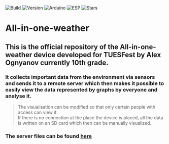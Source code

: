 ![Build](https://img.shields.io/badge/Build-passing-blue?style=for-the-badge&labelColor=ffffff&color=4EA94B)
![Version](https://img.shields.io/badge/Version-1.1-blue?style=for-the-badge&labelColor=ffffff&color=4EA94B)
![Arduino](https://img.shields.io/badge/Arduino-blue?style=for-the-badge&logo=arduino&labelColor=ffffff)
![ESP](https://img.shields.io/badge/ESP8266-blue?style=for-the-badge&logo=espressif&labelColor=ffffff)
![Stars](https://img.shields.io/github/stars/AlexOgn/all-in-one-weather?style=for-the-badge&labelColor=white&color=yellow)
# All-in-one-weather
## This is the official repository of the All-in-one-weather device developed for TUESFest by Alex Ognyanov currently 10th grade.
### It collects important data from the environment via sensors and sends it to a remote server which then makes it possible to easily view the data represented by graphs by everyone and analyse it. 
> The visualisation can be modified so that only certain people with access can view it.  
> If there is no connection at the place the device is placed, all the data is written on an SD card which then can be manually visualized. 

### The server files can be found **[here](https://github.com/AlexOgn/All-in-one-weather-server "Server files")**
